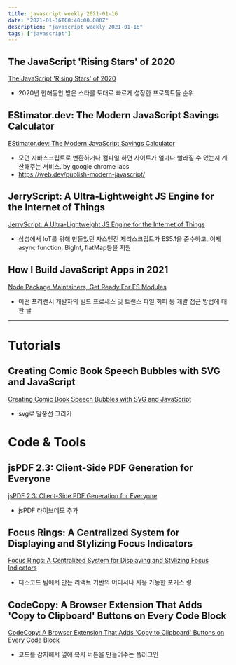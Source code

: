 ```yaml
---
title: javascript weekly 2021-01-16
date: "2021-01-16T08:40:00.000Z"
description: "javascript weekly 2021-01-16"
tags: ["javascript"]
---
```


## The JavaScript 'Rising Stars' of 2020
<a href="https://risingstars.js.org/2020/en" target="_blank">The JavaScript 'Rising Stars' of 2020</a>
- 2020년 한해동안 받은 스타를 토대로 빠르게 성장한 프로젝트들 순위

## EStimator.dev: The Modern JavaScript Savings Calculator
<a href="https://estimator.dev/" target="_blank">EStimator.dev: The Modern JavaScript Savings Calculator</a>
- 모던 자바스크립트로 변환하거나 컴파일 하면 사이트가 얼마나 빨라질 수 있는지 계산해주는 서비스. by google chrome labs
- https://web.dev/publish-modern-javascript/


## JerryScript: A Ultra-Lightweight JS Engine for the Internet of Things
<a href="https://github.com/jerryscript-project/jerryscript/releases/tag/v2.4.0" target="_blank">JerryScript: A Ultra-Lightweight JS Engine for the Internet of Things</a>
- 삼성에서 IoT를 위해 만들었던 자스엔진 제리스크립트가 ES5.1을 준수하고, 이제 async function, BigInt, flatMap등을 지원

## How I Build JavaScript Apps in 2021
<a href="https://timdaub.github.io/2021/01/16/web-principles/" target="_blank">Node Package Maintainers, Get Ready For ES Modules</a>
- 어떤 프리랜서 개발자의 빌드 프로세스 및 트랜스 파일 회피 등 개발 접근 방법에 대한 글

<hr>

# Tutorials

## Creating Comic Book Speech Bubbles with SVG and JavaScript
<a href="https://humaan.com/blog/creating-comic-book-speech-bubbles-with-svg-and-javascript/?ref=sidebar" target="_blank">Creating Comic Book Speech Bubbles with SVG and JavaScript</a>
- svg로 말풍선 그리기

# Code & Tools

## jsPDF 2.3: Client-Side PDF Generation for Everyone 
<a href="http://raw.githack.com/MrRio/jsPDF/master/" target="_blank">jsPDF 2.3: Client-Side PDF Generation for Everyone </a>
- jsPDF 라이브데모 추가

## Focus Rings: A Centralized System for Displaying and Stylizing Focus Indicators
<a href="https://github.com/discord/focus-rings" target="_blank">Focus Rings: A Centralized System for Displaying and Stylizing Focus Indicators</a>
- 디스코드 팀에서 만든 리액트 기반의 어디서나 사용 가능한 포커스 링

## CodeCopy: A Browser Extension That Adds 'Copy to Clipboard' Buttons on Every Code Block
<a href="https://github.com/zenorocha/codecopy" target="_blank">CodeCopy: A Browser Extension That Adds 'Copy to Clipboard' Buttons on Every Code Block</a>
- 코드를 감지해서 옆에 복사 버튼을 만들어주는 플러그인
